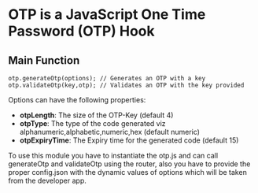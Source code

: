 # OTP is a JavaScript One Time Password (OTP) Hook


## Main Function

 
    otp.generateOtp(options); // Generates an OTP with a key
    otp.validateOtp(key,otp); // Validates an OTP with the key provided
    

Options can have the following properties:

 
 * **otpLength**: The size of the OTP-Key (default 4)
 * **otpType**: The type of the code generated viz alphanumeric,alphabetic,numeric,hex (default numeric)
 * **otpExpiryTime**: The Expiry time for the generated code (default 15)
 

To use this module you have to instantiate the otp.js and can call generateOtp and validateOtp using the router,
also you have to provide the proper config.json with the dynamic values of options which will be taken from the 
developer app.

